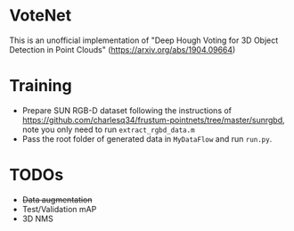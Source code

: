 # VoteNet
This is an unofficial implementation of "Deep Hough Voting for 3D Object Detection in Point Clouds" (https://arxiv.org/abs/1904.09664)

# Training
* Prepare SUN RGB-D dataset following the instructions of https://github.com/charlesq34/frustum-pointnets/tree/master/sunrgbd, note you only need to run `extract_rgbd_data.m`
* Pass the root folder of generated data in `MyDataFlow` and run `run.py`.

# TODOs
* ~~Data augmentation~~
* Test/Validation mAP
* 3D NMS
